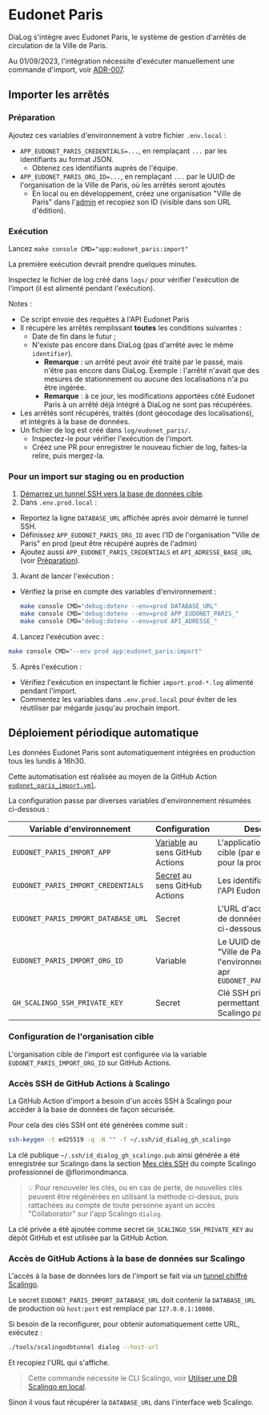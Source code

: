 # Eudonet Paris

DiaLog s'intègre avec Eudonet Paris, le système de gestion d'arrêtés de circulation de la Ville de Paris.

Au 01/09/2023, l'intégration nécessite d'exécuter manuellement une commande d'import, voir [ADR-007](../adr/007_eudonet_paris_integration.md).

## Importer les arrêtés

### Préparation

Ajoutez ces variables d'environnement à votre fichier `.env.local` :

* `APP_EUDONET_PARIS_CREDENTIALS=...`, en remplaçant `...` par les identifiants au format JSON.
  * Obtenez ces identifiants auprès de l'équipe.
* `APP_EUDONET_PARIS_ORG_ID=...`, en remplaçant `...` par le UUID de l'organisation de la Ville de Paris, où les arrêtés seront ajoutés
  * En local ou en développement, créez une organisation "Ville de Paris" dans l'[admin](./admin.md) et recopiez son ID (visible dans son URL d'édition).

### Exécution

Lancez `make console CMD="app:eudonet_paris:import"`

La première exécution devrait prendre quelques minutes.

Inspectez le fichier de log créé dans `logs/` pour vérifier l'exécution de l'import (il est alimenté pendant l'exécution).

Notes :

* Ce script envoie des requêtes à l'API Eudonet Paris
* Il récupère les arrêtés remplissant **toutes** les conditions suivantes :
  * Date de fin dans le futur ;
  * N'existe pas encore dans DiaLog (pas d'arrêté avec le même `identifier`).
    * **Remarque** : un arrêté peut avoir été traité par le passé, mais n'être pas encore dans DiaLog. Exemple : l'arrêté n'avait que des mesures de stationnement ou aucune des localisations n'a pu être ingérée.
    * **Remarque** : à ce jour, les modifications apportées côté Eudonet Paris à un arrêté déjà intégré à DiaLog ne sont pas récupérées.
* Les arrêtés sont récupérés, traités (dont géocodage des localisations), et intégrés à la base de données.
* Un fichier de log est créé dans `log/eudonet_paris/`.
  * Inspectez-le pour vérifier l'exécution de l'import.
  * Créez une PR pour enregistrer le nouveau fichier de log, faites-la relire, puis mergez-la.

### Pour un import sur staging ou en production

1. [Démarrez un tunnel SSH vers la base de données cible](./db.md#utiliser-une-db-scalingo-en-local).
2. Dans `.env.prod.local` :
  * Reportez la ligne `DATABASE_URL` affichée après avoir démarré le tunnel SSH.
  * Définissez `APP_EUDONET_PARIS_ORG_ID` avec l'ID de l'organisation "Ville de Paris" en prod (peut être récupéré auprès de l'admin)
  * Ajoutez aussi `APP_EUDONET_PARIS_CREDENTIALS` et `API_ADRESSE_BASE_URL` (voir [Préparation](#préparation)).
3. Avant de lancer l'exécution :
  * Vérifiez la prise en compte des variables d'environnement :

    ```bash
    make console CMD="debug:dotenv --env=prod DATABASE_URL"
    make console CMD="debug:dotenv --env=prod APP_EUDONET_PARIS_"
    make console CMD="debug:dotenv --env=prod API_ADRESSE_"
    ```

4. Lancez l'exécution avec :

  ```bash
  make console CMD="--env prod app:eudonet_paris:import"
  ```

5. Après l'exécution :
  * Vérifiez l'exécution en inspectant le fichier `import.prod-*.log` alimenté pendant l'import.
  * Commentez les variables dans `.env.prod.local` pour éviter de les réutiliser par mégarde jusqu'au prochain import.

## Déploiement périodique automatique

Les données Eudonet Paris sont automatiquement intégrées en production tous les lundis à 16h30.

Cette automatisation est réalisée au moyen de la GitHub Action [`eudonet_paris_import.yml`](../../workflows/eudonet_paris_import.yml).

La configuration passe par diverses variables d'environnement résumées ci-dessous :

| Variable d'environnement | Configuration | Description |
|---|---|---|
| `EUDONET_PARIS_IMPORT_APP` | [Variable](https://docs.github.com/fr/actions/learn-github-actions/variables) au sens GitHub Actions | L'application Scalingo cible (par exemple `dialog` pour la production) |
| `EUDONET_PARIS_IMPORT_CREDENTIALS` | [Secret](https://docs.github.com/fr/actions/security-guides/using-secrets-in-github-actions) au sens GitHub Actions | Les identifiants d'accès à l'API Eudonet Paris |
| `EUDONET_PARIS_IMPORT_DATABASE_URL` | Secret | L'URL d'accès à la base de données par la CI (voir ci-dessous) |
| `EUDONET_PARIS_IMPORT_ORG_ID` | Variable | Le UUID de l'organisation "Ville de Paris" dans l'environnement défini apr `EUDONET_PARIS_IMPORT_APP` |
| `GH_SCALINGO_SSH_PRIVATE_KEY` | Secret | Clé SSH privée permettant l'accès à Scalingo par la CI |

### Configuration de l'organisation cible

L'organisation cible de l'import est configurée via la variable `EUDONET_PARIS_IMPORT_ORG_ID` sur GitHub Actions.

### Accès SSH de GitHub Actions à Scalingo

La GitHub Action d'import a besoin d'un accès SSH à Scalingo pour accéder à la base de données de façon sécurisée.

Pour cela des clés SSH ont été générées comme suit :

```bash
ssh-keygen -t ed25519 -q -N "" -f ~/.ssh/id_dialog_gh_scalingo
```

La clé publique `~/.ssh/id_dialog_gh_scalingo.pub` ainsi générée a été enregistrée sur Scalingo dans la section [Mes clés SSH](https://dashboard.scalingo.com/account/keys) du compte Scalingo professionnel de @florimondmanca.

> 💡 Pour renouveler les clés, ou en cas de perte, de nouvelles clés peuvent être régénérées en utilisant la méthode ci-dessus, puis rattachées au compte de toute personne ayant un accès "Collaborator" sur l'app Scalingo `dialog`.

La clé privée a été ajoutée comme secret `GH_SCALINGO_SSH_PRIVATE_KEY` au dépôt GitHub et est utilisée par la GitHub Action.

### Accès de GitHub Actions à la base de données sur Scalingo

L'accès à la base de données lors de l'import se fait via un [tunnel chiffré Scalingo](https://doc.scalingo.com/platform/databases/access#encrypted-tunnel).

Le secret `EUDONET_PARIS_IMPORT_DATABASE_URL` doit contenir la `DATABASE_URL` de production où `host:port` est remplacé par `127.0.0.1:10000`.

Si besoin de la reconfigurer, pour obtenir automatiquement cette URL, exécutez :

```bash
./tools/scalingodbtunnel dialog --host-url
```

Et recopiez l'URL qui s'affiche.

> Cette commande nécessite le CLI Scalingo, voir [Utiliser une DB Scalingo en local](./db.md#utiliser-une-db-scalingo-en-local).

Sinon il vous faut récupérer la `DATABASE_URL` dans l'interface web Scalingo.
